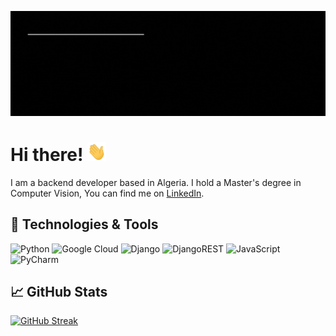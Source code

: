 
![](https://github.com/A-M-Amine/A-M-Amine/blob/main/Banner.gif)

# Hi there! <img src="https://github.com/A-M-Amine/A-M-Amine/blob/main/wave.gif" width="30px" height="30px" />

I am a backend developer based in Algeria. I hold a Master's degree in Computer Vision,
You can find me on <a href="https://www.linkedin.com/in/ahmane-mohamed-amine/">LinkedIn</a>.

## 🔧 Technologies & Tools
![Python](https://img.shields.io/badge/python-3670A0?style=for-the-badge&logo=python&logoColor=ffdd54)
![Google Cloud](https://img.shields.io/badge/GoogleCloud-%234285F4.svg?style=for-the-badge&logo=google-cloud&logoColor=white)
![Django](https://img.shields.io/badge/django-%23092E20.svg?style=for-the-badge&logo=django&logoColor=white)
![DjangoREST](https://img.shields.io/badge/DJANGO-REST-ff1709?style=for-the-badge&logo=django&logoColor=white&color=ff1709&labelColor=gray)
![JavaScript](https://img.shields.io/badge/javascript-%23323330.svg?style=for-the-badge&logo=javascript&logoColor=%23F7DF1E)
![PyCharm](https://img.shields.io/badge/pycharm-143?style=for-the-badge&logo=pycharm&logoColor=black&color=black&labelColor=green)




## &#x1f4c8; GitHub Stats

[![GitHub Streak](https://streak-stats.demolab.com?user=a-m-amine&theme=highcontrast&hide_border=true&date_format=j%20M%5B%20Y%5D)]([https://git.io/streak-stats](https://streak-stats.demolab.com?user=a-m-amine&theme=highcontrast&hide_border=true&date_format=j%20M%5B%20Y%5D))








<!-- Resources -->
<!-- Icons: https://simpleicons.org/ -->
<!-- GitHub Stats: https://github.com/anuraghazra/github-readme-stats -->
<!-- Emojis: https://emojipedia.org/emoji/ -->
<!-- HTML Emojis: https://www.fileformat.info/index.htm -->
<!-- Shields: https://shields.io/ -->
<!-- Awesome GitHub Profile README: https://github.com/abhisheknaiidu/awesome-github-profile-readme -->
